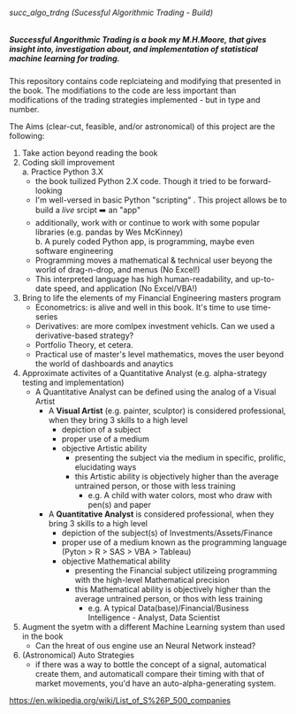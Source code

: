 ###### succ_algo_trdng (Sucessful Algorithmic Trading - Build)
##### _Successful Angorithmic Trading_ is a book my M.H.Moore, that gives insight into, investigation about, and implementation of statistical machine learning for trading.

This repository contains code replciateing and modifying that presented in the book. The modifiations to the code are less important than modifications of the trading strategies implemented - but in type and number.

The Aims (clear-cut, feasible, and/or astronomical) of this project are the following:
1. Take action beyond reading the book
2. Coding skill improvement  
   a. Practice Python 3.X
      - the book tuilized Python 2.X code. Though it tried to be forward-looking
      - I'm well-versed in basic Python "scripting" . This project allows be to build a _live_ srcipt :arrow_right: an "app"
      - additionally, work with or continue to work with some popular libraries (e.g. pandas by Wes McKinney)  
   b. A purely coded Python app, is programming, maybe even software engineering  
      - Programming moves a mathematical & technical user beyong the world of drag-n-drop, and menus (No Excel!)
      - This interpreted language has high human-readability, and up-to-date speed, and application (No Excel/VBA!)
3. Bring to life the elements of my Financial Engineering masters program
   - Econometrics: is alive and well in this book. It's time to use time-series
   - Derivatives: are more comlpex investment vehicls. Can we used a derivative-based strategy?
   - Portfolio Theory, et cetera.
   - Practical use of master's level mathematics, moves the user beyond the world of dashboards and anaytics
4. Approximate activites of a Quantitative Analyst (e.g. alpha-strategy testing and implementation)  
   - A Quantitative Analyst can be defined using the analog of a Visual Artist
     - A __Visual Artist__ (e.g. painter, sculptor) is considered professional, when they bring 3 skills to a high level
       - depiction of a subject
       - proper use of a medium
       - objective Artistic ability
         - presenting the subject via the medium in specific, prolific, elucidating ways
         - this Artistic ability is objectively higher than the average untrained person, or those with less training
           - e.g. A child with water colors, most who draw with pen(s) and paper
     - A __Quantitative Analyst__ is considered professional, when they bring 3 skills to a high level
       - depiction of the subject(s) of Investments/Assets/Finance
       - proper use of a medium known as the programming language (Pyton > R > SAS > VBA > Tableau)
       - objective Mathematical ability
         - presenting the Financial subject utilizeing programming with the high-level Mathematical precision
         - this Mathematical ability is objectively higher than the average untrained person, or thos with less training
           - e.g. A typical Data(base)/Financial/Business Intelligence - Analyst, Data Scientist
5. Augment the syetm with a different Machine Learning system than used in the book
   - Can the hreat of ous engine use an Neural Network instead?
6. (Astronomical) Auto Strategies
   - if there was a way to bottle the concept of a signal, automatical create them, and automaticall compare their timing with that of market movements, you'd have an auto-alpha-generating system.


https://en.wikipedia.org/wiki/List_of_S%26P_500_companies
